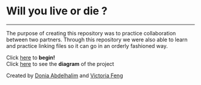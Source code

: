 # Will you live or die ?

---

The purpose of creating this repository was to practice collaboration between two partners. Through this repository we were also able to learn and practice linking files so it can go in an orderly fashioned way.  

Click [here](situations/wake-up.md) to **begin!**  
Click [here](cyoa-drawing2.pdf) to see the **diagram** of the project  

Created by [Donia Abdelhalim](https://github.com/doniaa3710) and [Victoria Feng](https://github.com/victoriaf6656)
